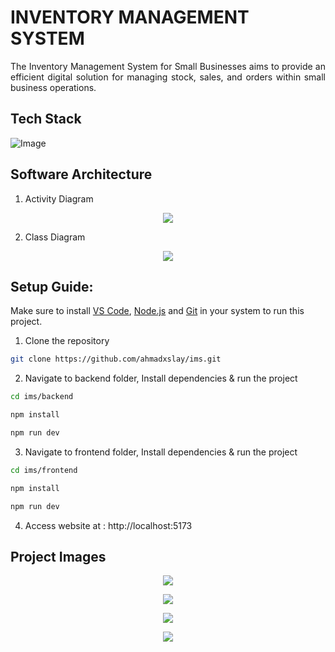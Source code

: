 # INVENTORY MANAGEMENT SYSTEM

<p align="justify">
The Inventory Management System for Small Businesses aims to provide an efficient digital solution for managing stock, sales, and orders within small business operations.

</p>

## Tech Stack

![Image](https://github.com/user-attachments/assets/7b54e928-52a1-4cdf-b454-81ea86c694b8)

## Software Architecture

1. Activity Diagram

<p align="center">
<img src="https://github.com/user-attachments/assets/2ebe02c8-4396-4949-a12b-ff332d862cc4">
</p>

2. Class Diagram

<p align="center">
<img src="https://github.com/user-attachments/assets/85586f1d-f3cf-4158-9c99-c0f9921af670">
</p>

## Setup Guide:

Make sure to install <a href="https://code.visualstudio.com/download">VS Code</a>, <a href="https://nodejs.org/en/download">Node.js</a> and <a href="https://git-scm.com/downloads">Git</a> in your system to run this project.

1. Clone the repository

```bash
git clone https://github.com/ahmadxslay/ims.git
```

2. Navigate to backend folder, Install dependencies & run the project

```bash
cd ims/backend
```

```bash
npm install
```

```bash
npm run dev
```

3. Navigate to frontend folder, Install dependencies & run the project

```bash
cd ims/frontend
```

```bash
npm install
```

```bash
npm run dev
```

4. Access website at : http://localhost:5173

## Project Images

<p align="center">
<img src="https://github.com/user-attachments/assets/e615708c-1064-4564-993d-3c174737bef7">
</p>

<p align="center">
<img src="https://github.com/user-attachments/assets/d2b63d7a-fe2a-4636-9db4-50375033be58"></img>
</p>

<p align="center">
<img src="https://github.com/user-attachments/assets/ac74178d-8b53-4a16-b6ba-9091cd99d776"></img>
</p>

<p align="center">
<img src="https://github.com/user-attachments/assets/f9327a29-e1a8-4db6-84b4-135583425103"></img>
</p>
